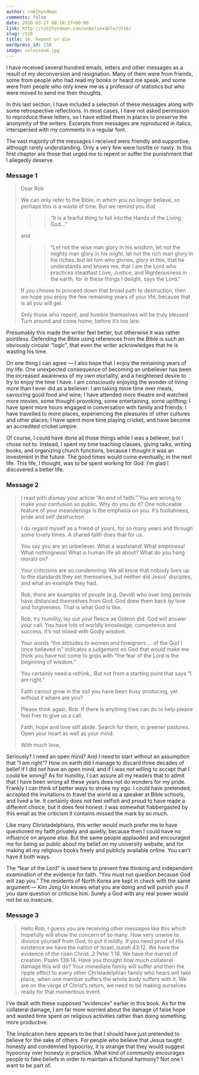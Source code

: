 ```yaml
---
author: robjhyndman
comments: false
date: 2016-03-27 08:18:27+00:00
link: http://robjhyndman.com/unbelievable/ch16/
slug: ch16
title: 16. Repent or die
wordpress_id: 158
image: colosseum.jpg
---
```


I have received several hundred emails, letters and other messages as a result of my deconversion and resignation. Many of them were from friends, some from people who had read my books or heard me speak, and some were from people who only knew me as a professor of statistics but who were moved to send me their thoughts.

In this last section, I have included a selection of these messages along with some retrospective reflections. In most cases, I have not asked permission to reproduce these letters, so I have edited them in places to preserve the anonymity of the writers. Excerpts from messages are reproduced in italics, interspersed with my comments in a regular font.

The vast majority of the messages I received were friendly and supportive, although rarely understanding. Only a very few were hostile or nasty. In this first chapter are those that urged me to repent or suffer the punishment that I allegedly deserve.


### Message 1




<blockquote>Dear Rob

We can only refer to the Bible, in which you no longer believe, so perhaps this is a waste of time. But we remind you that

> 
> <blockquote>“It is a fearful thing to fall into the Hands of the Living God…”</blockquote>
> 
> 
and

> 
> <blockquote>“Let not the wise man glory in his wisdom, let not the mighty man glory in his might, let not the rich man glory in his riches, but let him who glories, glory in this, that he understands and knows me, that I am the Lord who practices steadfast Love, Justice, and Righteousness in the earth, for in these things I delight, says the Lord.”</blockquote>
> 
> 
If you choose to proceed down that broad path to destruction, then we hope you enjoy the few remaining years of your life, because that is all you will get.

Only those who repent, and humble themselves will be truly blessed. Turn around and come home, before it’s too late.</blockquote>


Presumably this made the writer feel better, but otherwise it was rather pointless. Defending the Bible using references from the Bible is such an obviously circular “logic”, that even the writer acknowledges that he is wasting his time.

On one thing I can agree — I also hope that I enjoy the remaining years of my life. One unexpected consequence of becoming an unbeliever has been the increased awareness of my own mortality, and a heightened desire to try to enjoy the time I have. I am consciously enjoying the wonder of living more than I ever did as a believer: I am taking more time over meals, savouring good food and wine; I have attended more theatre and watched more movies, some thought-provoking, some entertaining, some uplifting; I have spent more hours engaged in conversation with family and friends; I have travelled to more places, experiencing the pleasures of other cultures and other places; I have spent more time playing cricket, and have become an accredited cricket umpire.

Of course, I could have done all those things while I was a believer, but I chose not to. Instead, I spent my time teaching classes, giving talks, writing books, and organizing church functions, because I thought it was an investment in the future. The good times would come eventually, in the next life. This life, I thought, was to be spent working for God. I’m glad I discovered a better life.



### Message 2




<blockquote>I read with dismay your article “An end of faith.” You are wrong to make your confusion so public. Why do you do it? One noticeable feature of your meanderings is the emphasis on you. It’s foolishness, pride and self destruction.

I do regard myself as a friend of yours, for so many years and through some lovely times. A shared faith does that for us.

You say you are an unbeliever. What a wasteland! What emptiness! What nothingness! What is human life all about? What do you hang morals on?

Your criticisms are so condemning. We all know that nobody lives up to the standards they set themselves, but neither did Jesus’ disciples, and what an example they had.

Rob, there are examples of people (e.g. David) who over long periods have distanced themselves from God. God drew them back by love and forgiveness. That is what God is like.

Rob, try humility, lay out your fleece as Gideon did. God will answer your call. You have lots of worldly knowledge, competence and success. It’s not mixed with Godly wisdom.

Your words “the attitudes to women and foreigners … of the God I once believed in” indicates a judgement on God that would make me think you have not come to grips with “the fear of the Lord is the beginning of wisdom.”

You certainly need a rethink,. But not from a starting point that says “I am right.”

Faith cannot grow in the soil you have been busy producing, yet without it where are you?

Please think again, Rob. If there is anything I/we can do to help please feel free to give us a call.

Faith, hope and love still abide. Search for them, in greener pastures. Open your heart as well as your mind.

With much love,</blockquote>


Seriously? I need an open mind? And I need to start without an assumption that “I am right”? How on earth did I manage to discard three decades of belief if I did _not_ have an open mind, and if I was _not_ willing to accept that I could be wrong? As for humility, I can assure all my readers that to admit that I have been wrong all these years does not do wonders for my pride. Frankly I can think of better ways to stroke my ego. I could have pretended, accepted the invitations to travel the world as a speaker at Bible schools, and lived a lie. It certainly does not feel selfish and proud to have made a different choice, but it does feel honest. I was somewhat flabbergasted by this email as the criticism it contains missed the mark by so much.

Like many Christadelphians, this writer would much prefer me to have questioned my faith privately and quietly, because then I could have no influence on anyone else. But the same people applauded and encouraged me for being so public about my belief on my university website, and for making all my religious books freely and publicly available online. You can’t have it both ways.

The “fear of the Lord” is used here to prevent free thinking and independent examination of the evidence for faith. “You must not question because God will zap you.” The residents of North Korea are kept in check with the same argument — Kim Jong Un knows what you are doing and will punish you if you dare question or criticise him. Surely a God with any real power would not be so insecure.



### Message 3




<blockquote>Hello Rob, I guess you are receiving other messages like this which hopefully will show the concern of so many. How very unwise to divorce yourself from God, to put it mildly. If you need proof of His existence we have the nation of Israel..Isaiah 43:12. We have the evidence of the risen Christ..2 Peter 1:16. We have the marvel of creation..Psalm 139:14. Have you thought how much collateral damage this will do? Your immediate family will suffer and then the ripple effect to every other Christadelphian family who hears will take place, when one member suffers the whole body suffers with it. We are on the verge of Christ’s return, we need to be making ourselves ready for that momentous event.</blockquote>


I’ve dealt with these supposed “evidences” earlier in this book. As for the collateral damage, I am far more worried about the damage of false hope and wasted time spent on religious activities rather than doing something more productive.

The implication here appears to be that I should have just pretended to believe for the sake of others. For people who believe that Jesus taught honesty and condemned hypocrisy, it is strange that they would suggest hypocrisy over honesty in practice. What kind of community encourages people to fake beliefs in order to maintain a fictional harmony? Not one I want to be part of.
